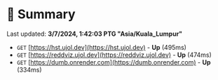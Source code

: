 # 📖 Summary
Last updated: **3/7/2024, 1:42:03 PTG "Asia/Kuala_Lumpur"**

- `GET` [https://hst.ujol.dev](https://hst.ujol.dev) - **Up** (495ms)
- `GET` [https://reddviz.ujol.dev](https://reddviz.ujol.dev) - **Up** (474ms)
- `GET` [https://dumb.onrender.com](https://dumb.onrender.com) - **Up** (334ms)
